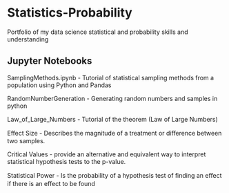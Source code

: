 # Statistics-Probability
Portfolio of my data science statistical and probability skills and understanding

## Jupyter Notebooks
SamplingMethods.ipynb - Tutorial of statistical sampling methods from a population using Python and Pandas

RandomNumberGeneration - Generating random numbers and samples in python

Law_of_Large_Numbers - Tutorial of the theorem (Law of Large Numbers)

Effect Size - Describes the magnitude of a treatment or diﬀerence between two samples.

Critical Values - provide an alternative and equivalent way to interpret statistical hypothesis tests to the p-value.

Statistical Power - Is the probability of a hypothesis test of ﬁnding an eﬀect if there is an eﬀect to be found



